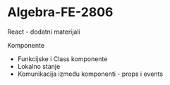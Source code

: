 # Algebra-FE-2806

React - dodatni materijali

Komponente
- Funkcijske i Class komponente
- Lokalno stanje
- Komunikacija između komponenti - props i events

